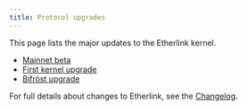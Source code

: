 ```yaml
---
title: Protocol upgrades
---
```


This page lists the major updates to the Etherlink kernel.

- [Mainnet beta](https://medium.com/etherlink/etherlink-mainnet-beta-paving-the-way-to-launch-14606e29cc8b)
- [First kernel upgrade](https://medium.com/etherlink/the-first-regular-upgrade-for-etherlink-one-step-closer-to-launch-6176b2136eaf)
- [Bifröst upgrade](https://medium.com/@etherlink/announcing-bifr%C3%B6st-a-2nd-upgrade-proposal-for-etherlink-mainnet-ef1a7cf9715f)

For full details about changes to Etherlink, see the [Changelog](https://gitlab.com/tezos/tezos/-/blob/master/etherlink/CHANGES_KERNEL.md).
